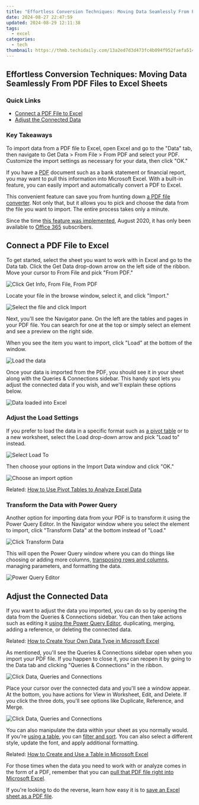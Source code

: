 ```yaml
---
title: "Effortless Conversion Techniques: Moving Data Seamlessly From PDF Files to Excel Sheets"
date: 2024-08-27 22:47:59
updated: 2024-08-29 12:11:38
tags:
  - excel
categories:
  - tech
thumbnail: https://thmb.techidaily.com/13a2ed7d3d473fc4b094f952faefa5141a38181bbb0354fc87e696c7a5f69650.png
---
```


## Effortless Conversion Techniques: Moving Data Seamlessly From PDF Files to Excel Sheets

### Quick Links

* [Connect a PDF File to Excel](https://sim-unlock.techidaily.com/how-to-change-your-sim-pin-code-on-your-xiaomi-13-ultra-phone-by-drfone-android/)
* [Adjust the Connected Data](https://fox-glue.techidaily.com/updated-2024-approved-engaging-content-creation-videography-tips-in-education/)

### Key Takeaways

 To import data from a PDF file to Excel, open Excel and go to the "Data" tab, then navigate to Get Data > From File > From PDF and select your PDF. Customize the import settings as necessary for your data, then click "OK."

 If you have a [PDF](https://extra-support.techidaily.com/new-obs-vs-wirecast-which-should-you-trust-for-live/) document such as a bank statement or financial report, you may want to pull this information into Microsoft Excel. With a built-in feature, you can easily import and automatically convert a PDF to Excel.

 This convenient feature can save you from hunting down [a PDF file converter](https://fox-friendly.techidaily.com/2024-approved-mastering-the-art-of-finding-cost-effective-graphics/). Not only that, but it allows you to pick and choose the data from the file you want to import. The entire process takes only a minute.

 Since the time [this feature was implemented](https://techcommunity.microsoft.com/t5/excel-blog/announcing-data-import-from-pdf-documents/ba-p/1569202), August 2020, it has only been available to [Office 365](https://games-able.techidaily.com/ultimate-console-content-psplus-or-xbox-game-pass/) subscribers.

##  Connect a PDF File to Excel

 To get started, select the sheet you want to work with in Excel and go to the Data tab. Click the Get Data drop-down arrow on the left side of the ribbon. Move your cursor to From File and pick "From PDF."

![Click Get Info, From File, From PDF](https://static1.howtogeekimages.com/wordpress/wp-content/uploads/2021/11/GetDataFromFilePDF-ExcelImportPDF.png) 

 Locate your file in the browse window, select it, and click "Import."

![Select the file and click Import](https://static1.howtogeekimages.com/wordpress/wp-content/uploads/2021/11/SelectFileImport-ExcelImportPDF.png) 

 Next, you'll see the Navigator pane. On the left are the tables and pages in your PDF file. You can search for one at the top or simply select an element and see a preview on the right side.

 When you see the item you want to import, click "Load" at the bottom of the window.

![Load the data](https://static1.howtogeekimages.com/wordpress/wp-content/uploads/2021/11/LoadTable-ExcelImportPDF.png) 

 Once your data is imported from the PDF, you should see it in your sheet along with the Queries & Connections sidebar. This handy spot lets you adjust the connected data if you wish, and we'll explain these options below.

![Data loaded into Excel](https://static1.howtogeekimages.com/wordpress/wp-content/uploads/2021/11/LoadedTable-ExcelImportPDF.png) 

###  Adjust the Load Settings

 If you prefer to load the data in a specific format such as [a pivot table](https://fake-location.techidaily.com/spoofing-life360-how-to-do-it-on-honor-play-40c-drfone-by-drfone-virtual-android/) or to a new worksheet, select the Load drop-down arrow and pick "Load to" instead.

![Select Load To](https://static1.howtogeekimages.com/wordpress/wp-content/uploads/2021/11/LoadTo-ExcelImportPDF.png) 

 Then choose your options in the Import Data window and click "OK."

![Choose an import option](https://static1.howtogeekimages.com/wordpress/wp-content/uploads/2021/11/LoadToImportData-ExcelImportPDF.png) 

Related: [How to Use Pivot Tables to Analyze Excel Data](https://fake-location.techidaily.com/spoofing-life360-how-to-do-it-on-honor-play-40c-drfone-by-drfone-virtual-android/) 

###  Transform the Data with Power Query

 Another option for importing data from your PDF is to transform it using the Power Query Editor. In the Navigator window where you select the element to import, click "Transform Data" at the bottom instead of "Load."

![Click Transform Data](https://static1.howtogeekimages.com/wordpress/wp-content/uploads/2021/11/TransformData-ExcelImportPDF.png) 

 This will open the Power Query window where you can do things like choosing or adding more columns, [transposing rows and columns](https://win-blog.techidaily.com/dual-frames-per-second-drop-off-issue-on-pcs-comprehensive-fixes-and-optimizations/), managing parameters, and formatting the data.

![Power Query Editor](https://static1.howtogeekimages.com/wordpress/wp-content/uploads/2021/11/PowerQueryEditor-ExcelImportPDF.png) 

##  Adjust the Connected Data

 If you want to adjust the data you imported, you can do so by opening the data from the Queries & Connections sidebar. You can then take actions such as editing it [using the Power Query Editor](https://extra-approaches.techidaily.com/updated-navigating-the-world-of-vsco-editing-features/), duplicating, merging, adding a reference, or deleting the connected data.

Related: [How to Create Your Own Data Type in Microsoft Excel](https://extra-approaches.techidaily.com/updated-navigating-the-world-of-vsco-editing-features/) 

 As mentioned, you'll see the Queries & Connections sidebar open when you import your PDF file. If you happen to close it, you can reopen it by going to the Data tab and clicking "Queries & Connections" in the ribbon.

![Click Data, Queries and Connections](https://static1.howtogeekimages.com/wordpress/wp-content/uploads/2021/11/DataQueriesConnections-ExcelImportPDF.png) 

 Place your cursor over the connected data and you'll see a window appear. At the bottom, you have actions for View in Worksheet, Edit, and Delete. If you click the three dots, you'll see options like Duplicate, Reference, and Merge.

![Click Data, Queries and Connections](https://static1.howtogeekimages.com/wordpress/wp-content/uploads/2021/11/DataQueriesConnections-ExcelImportPDF.png) 

 You can also manipulate the data within your sheet as you normally would. If you're [using a table](https://instagram-videos.techidaily.com/updated-2024-approved-how-to-convert-your-best-videography-into-melodic-mp3s-insta/), you can [filter and sort](https://facebook-video-share.techidaily.com/free-audio-treasures-to-amplify-youtube-in-2024/). You can also select a different style, update the font, and apply additional formatting.

Related: [How to Create and Use a Table in Microsoft Excel](https://instagram-videos.techidaily.com/updated-2024-approved-how-to-convert-your-best-videography-into-melodic-mp3s-insta/) 

 For those times when the data you need to work with or analyze comes in the form of a PDF, remember that you can [pull that PDF file right into Microsoft Excel](https://facebook.techidaily.com/your-social-sphere-scan-identifying-these-9-cyber-threat-indicators/).

 If you're looking to do the reverse, learn how easy it is to [save an Excel sheet as a PDF file](https://win-able.techidaily.com/how-to-solve-game-lag-and-skipping-frames-in-modern-warfare-ii-cod/).

<ins class="adsbygoogle"
     style="display:block"
     data-ad-format="autorelaxed"
     data-ad-client="ca-pub-7571918770474297"
     data-ad-slot="1223367746"></ins>



<ins class="adsbygoogle"
     style="display:block"
     data-ad-client="ca-pub-7571918770474297"
     data-ad-slot="8358498916"
     data-ad-format="auto"
     data-full-width-responsive="true"></ins>
